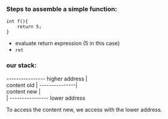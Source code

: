 ### Steps to assemble a simple function:

```
int f(){
    return 5;
}
```

- evaluate return expression (5 in this case)
- `ret`


### our stack:

----------------    higher address
               |         
content old    |
---------------|    
content new    |    
               |
----------------    lower address


To access the content new, we access with the lower address.